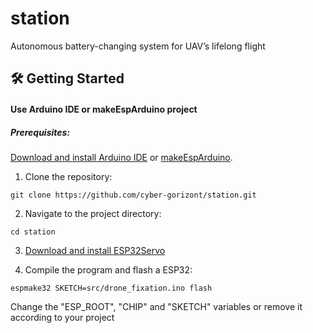 # station

Autonomous battery-changing system for UAV’s lifelong flight

## 🛠 Getting Started

#### Use Arduino IDE or makeEspArduino project

##### Prerequisites:

[Download and install Arduino IDE](https://www.arduino.cc/en/software) or [makeEspArduino](https://github.com/plerup/makeEspArduino#installing).

1. Clone the repository:

```
git clone https://github.com/cyber-gorizont/station.git
```

2. Navigate to the project directory:

```
cd station
```

3. [Download and install ESP32Servo](https://github.com/christophevg/ESP32Servo#installation)

4. Compile the program and flash a ESP32:

```
espmake32 SKETCH=src/drone_fixation.ino flash
```

Change the "ESP_ROOT", "CHIP" and "SKETCH" variables or remove it according to your project

